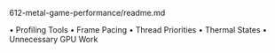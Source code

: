 

612-metal-game-performance/readme.md



• Profiling Tools
• Frame Pacing
• Thread Priorities
• Thermal States
• Unnecessary GPU Work